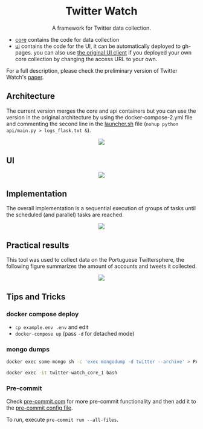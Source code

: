 <h1 align="center">Twitter Watch</h1>
<p align="center">A framework for Twitter data collection.</p>

* [core](core/) contains the code for data collection
* [ui](ui/) contains the code for the UI, it can be automatically deployed to gh-pages. you can also use [the original UI client](https://msramalho.github.io/twitter-watch) if you deployed your own core collection by changing the access URL to your own.

For a full description, please check the preliminary version of Twitter Watch's [paper](preliminary-paper.pdf).

<!-- If you use this tool academically, you can cite it through:
```bibtex
{

}
``` -->

## Architecture
The current version merges the core and api containers but you can use the version in the original architecture by using the docker-compose-2.yml file and commenting the second line in the [launcher.sh](core/launcher.sh) file (`nohup python api/main.py > logs_flask.txt &`).

<p align="center"><img src="https://i.imgur.com/7Fj4L0J.png"/></p>


## UI
<p align="center"><img src="https://i.imgur.com/yVo1Mr1.png"/></p>

## Implementation
The overall implementation is a sequential execution of groups of tasks until the scheduled (and parallel) tasks are reached.
<p align="center"><img src="https://i.imgur.com/yeF2A82.png"/></p>

## Practical results
This tool was used to collect data on the Portuguese Twittersphere, the following figure summarizes the amount of accounts and tweets it collected.
<p align="center"><img src="https://i.imgur.com/BaBEJGZ.png"/></p>

## Tips and Tricks
### docker compose deploy
* `cp example.env .env` and edit
* `docker-compose up` (pass `-d` for detached mode)

### mongo dumps
```bash
docker exec some-mongo sh -c 'exec mongodump -d twitter --archive' > PATHTOLOCALFILE/dump.archive
```

```bash
docker exec -it twitter-watch_core_1 bash
```

### Pre-commit
Check [pre-commit.com](https://pre-commit.com/hooks.html) for more pre-commit functionality and then add it to the [pre-commit config file](.pre-commit-config.yaml).

To run, execute `pre-commit run --all-files`.
